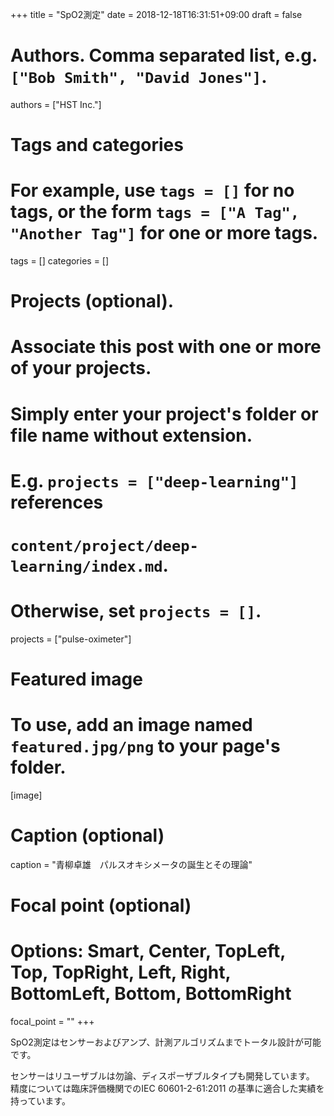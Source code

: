 +++
title = "SpO2測定"
date = 2018-12-18T16:31:51+09:00
draft = false

# Authors. Comma separated list, e.g. `["Bob Smith", "David Jones"]`.
authors = ["HST Inc."]

# Tags and categories
# For example, use `tags = []` for no tags, or the form `tags = ["A Tag", "Another Tag"]` for one or more tags.
tags = []
categories = []


# Projects (optional).
#   Associate this post with one or more of your projects.
#   Simply enter your project's folder or file name without extension.
#   E.g. `projects = ["deep-learning"]` references 
#   `content/project/deep-learning/index.md`.
#   Otherwise, set `projects = []`.
projects = ["pulse-oximeter"]

# Featured image
# To use, add an image named `featured.jpg/png` to your page's folder. 
[image]
  # Caption (optional)
  caption = "青柳卓雄　パルスオキシメータの誕生とその理論"

  # Focal point (optional)
  # Options: Smart, Center, TopLeft, Top, TopRight, Left, Right, BottomLeft, Bottom, BottomRight
  focal_point = ""
+++

SpO2測定はセンサーおよびアンプ、計測アルゴリズムまでトータル設計が可能です。

センサーはリユーザブルは勿論、ディスポーザブルタイプも開発しています。
精度については臨床評価機関でのIEC 60601-2-61:2011 の基準に適合した実績を持っています。
